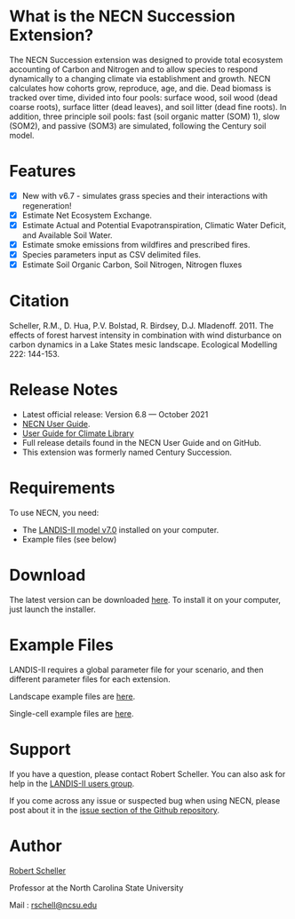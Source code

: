 # What is the NECN Succession Extension?

The NECN Succession extension was designed to provide total ecosystem accounting of Carbon and Nitrogen and to allow species to respond dynamically to a changing climate via establishment and growth.  NECN calculates how cohorts grow, reproduce, age, and die.  Dead biomass is tracked over time, divided into four pools:  surface wood, soil wood (dead coarse roots), surface litter (dead leaves), and soil litter (dead fine roots).  In addition, three principle soil pools:  fast (soil organic matter (SOM) 1), slow (SOM2), and passive (SOM3) are simulated, following the Century soil model.

# Features

- [x] New with v6.7 - simulates grass species and their interactions with regeneration!
- [x] Estimate Net Ecosystem Exchange.
- [x] Estimate Actual and Potential Evapotranspiration, Climatic Water Deficit, and Available Soil Water.
- [x] Estimate smoke emissions from wildfires and prescribed fires.
- [x] Species parameters input as CSV delimited files.
- [x] Estimate Soil Organic Carbon, Soil Nitrogen, Nitrogen fluxes

# Citation

Scheller, R.M., D. Hua, P.V. Bolstad, R. Birdsey, D.J. Mladenoff. 2011. The effects of forest harvest intensity in combination with wind disturbance on carbon dynamics in a Lake States mesic landscape. Ecological Modelling 222: 144-153.

# Release Notes

- Latest official release: Version 6.8 — October 2021
- [NECN User Guide](https://github.com/LANDIS-II-Foundation/Extension-NECN-Succession/blob/master/docs/LANDIS-II%20Net%20Ecosystem%20CN%20Succession%20v6.8%20User%20Guide.pdf).
- [User Guide for Climate Library](https://github.com/LANDIS-II-Foundation/Library-Climate/blob/master/docs/LANDIS-II%20Climate%20Library%20v4.2%20User%20Guide.pdf)
- Full release details found in the NECN User Guide and on GitHub.
- This extension was formerly named Century Succession.

# Requirements

To use NECN, you need:

- The [LANDIS-II model v7.0](http://www.landis-ii.org/install) installed on your computer.
- Example files (see below)

# Download

The latest version can be downloaded [here](https://github.com/LANDIS-II-Foundation/Extension-NECN-Succession/blob/master/deploy/installer/LANDIS-II-V7%20NECN%20Succession%206.7-setup.exe). To install it on your computer, just launch the installer.

# Example Files

LANDIS-II requires a global parameter file for your scenario, and then different parameter files for each extension.

Landscape example files are [here](https://downgit.github.io/#/home?url=https://github.com/LANDIS-II-Foundation/Extension-NECN-Succession/tree/master/testing/Core7-NECN6.8).

Single-cell example files are [here](https://downgit.github.io/#/home?url=https://github.com/LANDIS-II-Foundation/Extension-NECN-Succession/tree/master/testing/Core7-NECN6.6-SingleCell).


# Support

If you have a question, please contact Robert Scheller. 
You can also ask for help in the [LANDIS-II users group](http://www.landis-ii.org/users).

If you come across any issue or suspected bug when using NECN, please post about it in the [issue section of the Github repository](https://github.com/LANDIS-II-Foundation/Extension-NECN-Succession/issues).

# Author

[Robert Scheller](https://sites.google.com/a/ncsu.edu/dynamic-ecosystems-landscape-lab/people/robert-scheller)

Professor at the North Carolina State University

Mail : rschell@ncsu.edu




